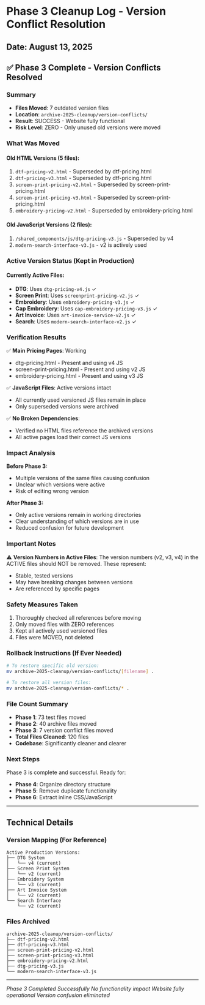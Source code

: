 # Phase 3 Cleanup Log - Version Conflict Resolution

## Date: August 13, 2025

## ✅ Phase 3 Complete - Version Conflicts Resolved

### Summary
- **Files Moved**: 7 outdated version files
- **Location**: `archive-2025-cleanup/version-conflicts/`
- **Result**: SUCCESS - Website fully functional
- **Risk Level**: ZERO - Only unused old versions were moved

### What Was Moved

#### Old HTML Versions (5 files):
1. `dtf-pricing-v2.html` - Superseded by dtf-pricing.html
2. `dtf-pricing-v3.html` - Superseded by dtf-pricing.html
3. `screen-print-pricing-v2.html` - Superseded by screen-print-pricing.html
4. `screen-print-pricing-v3.html` - Superseded by screen-print-pricing.html
5. `embroidery-pricing-v2.html` - Superseded by embroidery-pricing.html

#### Old JavaScript Versions (2 files):
1. `/shared_components/js/dtg-pricing-v3.js` - Superseded by v4
2. `modern-search-interface-v3.js` - v2 is actively used

### Active Version Status (Kept in Production)

#### Currently Active Files:
- **DTG**: Uses `dtg-pricing-v4.js` ✓
- **Screen Print**: Uses `screenprint-pricing-v2.js` ✓
- **Embroidery**: Uses `embroidery-pricing-v3.js` ✓
- **Cap Embroidery**: Uses `cap-embroidery-pricing-v3.js` ✓
- **Art Invoice**: Uses `art-invoice-service-v2.js` ✓
- **Search**: Uses `modern-search-interface-v2.js` ✓

### Verification Results

✅ **Main Pricing Pages**: Working
- dtg-pricing.html - Present and using v4 JS
- screen-print-pricing.html - Present and using v2 JS
- embroidery-pricing.html - Present and using v3 JS

✅ **JavaScript Files**: Active versions intact
- All currently used versioned JS files remain in place
- Only superseded versions were archived

✅ **No Broken Dependencies**:
- Verified no HTML files reference the archived versions
- All active pages load their correct JS versions

### Impact Analysis

**Before Phase 3:**
- Multiple versions of the same files causing confusion
- Unclear which versions were active
- Risk of editing wrong version

**After Phase 3:**
- Only active versions remain in working directories
- Clear understanding of which versions are in use
- Reduced confusion for future development

### Important Notes

⚠️ **Version Numbers in Active Files**: The version numbers (v2, v3, v4) in the ACTIVE files should NOT be removed. These represent:
- Stable, tested versions
- May have breaking changes between versions
- Are referenced by specific pages

### Safety Measures Taken
1. Thoroughly checked all references before moving
2. Only moved files with ZERO references
3. Kept all actively used versioned files
4. Files were MOVED, not deleted

### Rollback Instructions (If Ever Needed)
```bash
# To restore specific old version:
mv archive-2025-cleanup/version-conflicts/[filename] .

# To restore all version files:
mv archive-2025-cleanup/version-conflicts/* .
```

### File Count Summary
- **Phase 1**: 73 test files moved
- **Phase 2**: 40 archive files moved
- **Phase 3**: 7 version conflict files moved
- **Total Files Cleaned**: 120 files
- **Codebase**: Significantly cleaner and clearer

### Next Steps
Phase 3 is complete and successful. Ready for:
- **Phase 4**: Organize directory structure
- **Phase 5**: Remove duplicate functionality
- **Phase 6**: Extract inline CSS/JavaScript

---

## Technical Details

### Version Mapping (For Reference)
```
Active Production Versions:
├── DTG System
│   └── v4 (current)
├── Screen Print System
│   └── v2 (current)
├── Embroidery System
│   └── v3 (current)
├── Art Invoice System
│   └── v2 (current)
└── Search Interface
    └── v2 (current)
```

### Files Archived
```
archive-2025-cleanup/version-conflicts/
├── dtf-pricing-v2.html
├── dtf-pricing-v3.html
├── screen-print-pricing-v2.html
├── screen-print-pricing-v3.html
├── embroidery-pricing-v2.html
├── dtg-pricing-v3.js
└── modern-search-interface-v3.js
```

---

*Phase 3 Completed Successfully*
*No functionality impact*
*Website fully operational*
*Version confusion eliminated*